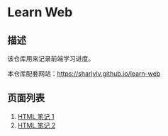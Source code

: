 # Learn Web
## 描述
该仓库用来记录前端学习进度。

本仓库配套网站：https://sharlylv.github.io/learn-web

## 页面列表
1. [HTML 笔记 1](https://sharlylv.github.io/learn-web/note.html)
2. [HTML 笔记 2](https://sharlylv.github.io/learn-web/note2.html)
